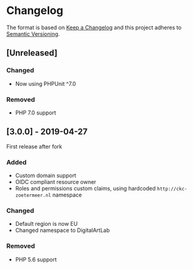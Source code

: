 # Changelog

The format is based on [Keep a Changelog](http://keepachangelog.com/en/1.0.0/)
and this project adheres to [Semantic Versioning](http://semver.org/spec/v2.0.0.html).

## [Unreleased]

### Changed
- Now using PHPUnit ^7.0

### Removed
- PHP 7.0 support

## [3.0.0] - 2019-04-27
First release after fork

### Added
- Custom domain support
- OIDC compliant resource owner
- Roles and permissions custom claims, using hardcoded `http://ckc-zoetermeer.nl` namespace

### Changed
- Default region is now EU
- Changed namespace to DigitalArtLab

### Removed
- PHP 5.6 support